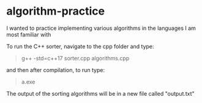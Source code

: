 # algorithm-practice
I wanted to practice implementing various algorithms in the languages I am most familiar with


To run the C++ sorter, navigate to the cpp folder and type:
> g++ -std=c++17 sorter.cpp algorithms.cpp
> 
and then after compilation, to run type:
> a.exe

The output of the sorting algorithms will be in a new file called "output.txt"
